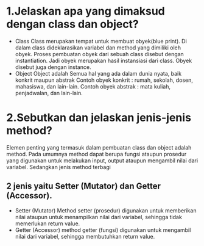 # 1.Jelaskan apa yang dimaksud dengan class dan object?
- Class
Class merupakan tempat untuk membuat obyek(blue print).
Di dalam class dideklarasikan variabel dan method yang dimiliki oleh obyek.
Proses pembuatan obyek dari sebuah class disebut dengan instantiation.
Jadi obyek merupakan hasil instansiasi dari class.
Obyek disebut juga dengan instance.
- Object
Object adalah Semua hal yang ada dalam dunia nyata, baik konkrit maupun abstrak
Contoh obyek konkrit : rumah, sekolah, dosen, mahasiswa, dan lain-lain.
Contoh obyek abstrak : mata kuliah, penjadwalan, dan lain-lain.

# 2.Sebutkan dan jelaskan jenis-jenis method?
Elemen penting yang termasuk dalam pembuatan class dan object adalah method.
Pada umumnya method dapat berupa fungsi ataupun prosedur yang digunakan
untuk melakukan input, output ataupun mengambil nilai dari variabel. Sedangkan jenis method terbagi
## 2 jenis yaitu Setter (Mutator) dan Getter (Accessor).
- Setter (Mutator)
Method setter (prosedur) digunakan untuk memberikan nilai ataupun untuk
menampilkan nilai dari variabel, sehingga tidak memerlukan return value.
- Getter (Accessor)
method getter (fungsi) digunakan untuk mengambil  nilai dari variabel, sehingga membutuhkan return value.